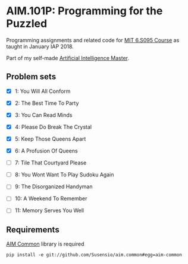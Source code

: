 # AIM.101P: Programming for the Puzzled

Programming assignments and related code for [MIT 6.S095 Course](https://ocw.mit.edu/courses/electrical-engineering-and-computer-science/6-s095-programming-for-the-puzzled-january-iap-2018/index.htm) as taught in January IAP 2018.

Part of my self-made [Artificial Intelligence Master](https://github.com/Susensio/artificial-intelligence-master).


## Problem sets

- [X] 1: You Will All Conform
- [X] 2: The Best Time To Party
- [X] 3: You Can Read Minds
- [X] 4: Please Do Break The Crystal
- [X] 5: Keep Those Queens Apart
- [X] 6: A Profusion Of Queens
- [ ] 7: Tile That Courtyard Please
- [ ] 8: You Wont Want To Play Sudoku Again
- [ ] 9: The Disorganized Handyman
- [ ] 10: A Weekend To Remember
- [ ] 11: Memory Serves You Well


## Requirements

[AIM Common](github.com/Susensio/aim.common) library is required
    
    pip install -e git://github.com/Susensio/aim.common#egg=aim-common


